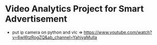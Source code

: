 # Video Analytics Project for Smart Advertisement

* put ip camera on python and vlc => https://www.youtube.com/watch?v=6wI6tzRogZQ&ab_channel=YahiyaMulla